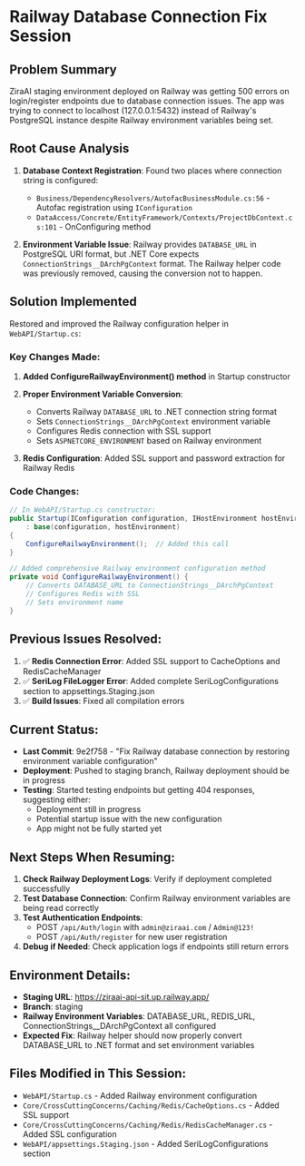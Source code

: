 # Railway Database Connection Fix Session

## Problem Summary
ZiraAI staging environment deployed on Railway was getting 500 errors on login/register endpoints due to database connection issues. The app was trying to connect to localhost (127.0.0.1:5432) instead of Railway's PostgreSQL instance despite Railway environment variables being set.

## Root Cause Analysis
1. **Database Context Registration**: Found two places where connection string is configured:
   - `Business/DependencyResolvers/AutofacBusinessModule.cs:56` - Autofac registration using `IConfiguration`
   - `DataAccess/Concrete/EntityFramework/Contexts/ProjectDbContext.cs:101` - OnConfiguring method

2. **Environment Variable Issue**: Railway provides `DATABASE_URL` in PostgreSQL URI format, but .NET Core expects `ConnectionStrings__DArchPgContext` format. The Railway helper code was previously removed, causing the conversion not to happen.

## Solution Implemented
Restored and improved the Railway configuration helper in `WebAPI/Startup.cs`:

### Key Changes Made:
1. **Added ConfigureRailwayEnvironment() method** in Startup constructor
2. **Proper Environment Variable Conversion**:
   - Converts Railway `DATABASE_URL` to .NET connection string format
   - Sets `ConnectionStrings__DArchPgContext` environment variable
   - Configures Redis connection with SSL support
   - Sets `ASPNETCORE_ENVIRONMENT` based on Railway environment

3. **Redis Configuration**: Added SSL support and password extraction for Railway Redis

### Code Changes:
```csharp
// In WebAPI/Startup.cs constructor:
public Startup(IConfiguration configuration, IHostEnvironment hostEnvironment)
    : base(configuration, hostEnvironment)
{
    ConfigureRailwayEnvironment();  // Added this call
}

// Added comprehensive Railway environment configuration method
private void ConfigureRailwayEnvironment() {
    // Converts DATABASE_URL to ConnectionStrings__DArchPgContext
    // Configures Redis with SSL
    // Sets environment name
}
```

## Previous Issues Resolved:
1. ✅ **Redis Connection Error**: Added SSL support to CacheOptions and RedisCacheManager
2. ✅ **SeriLog FileLogger Error**: Added complete SeriLogConfigurations section to appsettings.Staging.json
3. ✅ **Build Issues**: Fixed all compilation errors

## Current Status:
- **Last Commit**: 9e2f758 - "Fix Railway database connection by restoring environment variable configuration"
- **Deployment**: Pushed to staging branch, Railway deployment should be in progress
- **Testing**: Started testing endpoints but getting 404 responses, suggesting either:
  - Deployment still in progress
  - Potential startup issue with the new configuration
  - App might not be fully started yet

## Next Steps When Resuming:
1. **Check Railway Deployment Logs**: Verify if deployment completed successfully
2. **Test Database Connection**: Confirm Railway environment variables are being read correctly
3. **Test Authentication Endpoints**: 
   - POST `/api/Auth/login` with `admin@ziraai.com` / `Admin@123!`
   - POST `/api/Auth/register` for new user registration
4. **Debug if Needed**: Check application logs if endpoints still return errors

## Environment Details:
- **Staging URL**: https://ziraai-api-sit.up.railway.app/
- **Branch**: staging
- **Railway Environment Variables**: DATABASE_URL, REDIS_URL, ConnectionStrings__DArchPgContext all configured
- **Expected Fix**: Railway helper should now properly convert DATABASE_URL to .NET format and set environment variables

## Files Modified in This Session:
- `WebAPI/Startup.cs` - Added Railway environment configuration
- `Core/CrossCuttingConcerns/Caching/Redis/CacheOptions.cs` - Added SSL support
- `Core/CrossCuttingConcerns/Caching/Redis/RedisCacheManager.cs` - Added SSL configuration
- `WebAPI/appsettings.Staging.json` - Added SeriLogConfigurations section